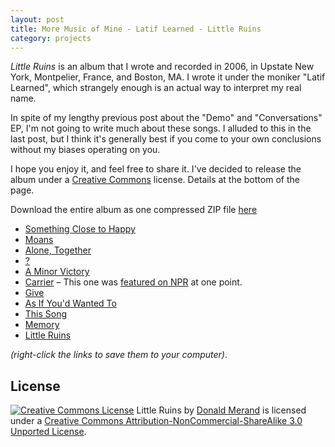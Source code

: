 ```yaml
---
layout: post
title: More Music of Mine - Latif Learned - Little Ruins
category: projects
---
```


*Little Ruins* is an album that I wrote and recorded in 2006, in Upstate New York, Montpelier, France, and Boston, MA. I wrote it under the moniker "Latif Learned", which strangely enough is an actual way to interpret my real name.

In spite of my lengthy previous post about the "Demo" and "Conversations" EP, I'm not going to write much about these songs. I alluded to this in the last post, but I think it's generally best if you come to your own conclusions without my biases operating on you.

I hope you enjoy it, and feel free to share it. I've decided to release the album under a [Creative Commons](https://creativecommons.org) license. Details at the bottom of the page.

Download the entire album as one compressed ZIP file [here](https://embed.merand.org/ll/ll-little-ruins.zip)

- [Something Close to Happy](https://embed.merand.org/1342710016/01-Something-Close-to-Happy.mp3)
- [Moans](https://embed.merand.org/1342709986/02-Moans.mp3)
- [Alone, Together](https://embed.merand.org/1342710342/03-Alone-Together.mp3)
- [?](https://embed.merand.org/1342710396/04-QuestionMark.mp3)
- [A Minor Victory](https://embed.merand.org/1342710466/05-A-Minor-Victory.mp3)
- [Carrier](https://embed.merand.org/1342710543/06-Carrier.mp3) – This one was [featured on NPR](https://www.npr.org/templates/story/story.php?storyId=5298286) at one point.
- [Give](https://embed.merand.org/1342710671/07-Give.mp3)
- [As If You'd Wanted To](https://embed.merand.org/1342710725/08-As-if-You'd-Wanted-to.mp3)
- [This Song](https://embed.merand.org/1342710991/09-This-Song.mp3)
- [Memory](https://embed.merand.org/1342712345/10-Memory.mp3)
- [Little Ruins](https://embed.merand.org/1342711871/11-Little-Ruins.mp3)

*(right-click the links to save them to your computer)*.


License
-------

<a rel="license" href="https://creativecommons.org/licenses/by-nc-sa/3.0/deed.en_US"><img alt="Creative Commons License" src="https://i.creativecommons.org/l/by-nc-sa/3.0/88x31.png" class="left pad-right"></a>
Little Ruins by <a xmlns:cc="https://creativecommons.org/ns#" href="https://donaldmerand.com" property="cc:attributionName" rel="cc:attributionURL">Donald Merand</a> is licensed under a <a rel="license" href="https://creativecommons.org/licenses/by-nc-sa/3.0/deed.en_US">Creative Commons Attribution-NonCommercial-ShareAlike 3.0 Unported License</a>.
